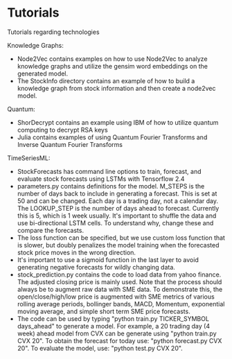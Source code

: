 # Tutorials
Tutorials regarding technologies

Knowledge Graphs:
  * Node2Vec contains examples on how to use Node2Vec to analyze knowledge graphs and utilize the gensim word embeddings on the generated model.
  * The StockInfo directory contains an example of how to build a knowledge graph from stock information and then create a node2vec model.
  
Quantum:
  * ShorDecrypt contains an example using IBM of how to utilize quantum computing to decrypt RSA keys
  * Julia contains examples of using Quantum Fourier Transforms and Inverse Quantum Fourier Transforms
  
TimeSeriesML:
 * StockForecasts has command line options to train, forecast, and evaluate stock forecasts using LSTMs with Tensorflow 2.4
  * parameters.py contains definitions for the model.  M_STEPS is the number of days back to include in generating a forecast.  This is set at 50 and can be changed.  Each day is a trading day, not a calendar day.  The LOOKUP_STEP is the number of days ahead to forecast.  Currently this is 5, which is 1 week usually.  It's important to shuffle the data and use bi-directional  LSTM cells.  To understand why, change these and compare the forecasts.
   * The loss function can be specified, but we use custom loss function that is slower, but doubly penalizes the model training when the forecasted stock price moves in the wrong direction.
   * It's important to use a sigmoid function in the last layer to avoid generating negative forecasts for wildly changing data.
  * stock_prediction.py contains the code to load data from yahoo finance.  The adjusted closing price is mainly used.  Note that the process should always be to augment raw data with SME data.  To demonstrate this, the open/close/high/low price is augmented with SME metrics of various rolling average periods, bollinger bands, MACD, Momentum, exponential moving average, and simple short term SME price forecasts.
  * The code can be used by typing "python train.py TICKER_SYMBOL days_ahead" to generate a model.  For example, a 20 trading day (4 week) ahead model from CVX can be generate using "python train.py CVX 20".  To obtain the forecast for today use: "python forecast.py CVX 20".  To evaluate the model, use: "python test.py CVX 20".
  

